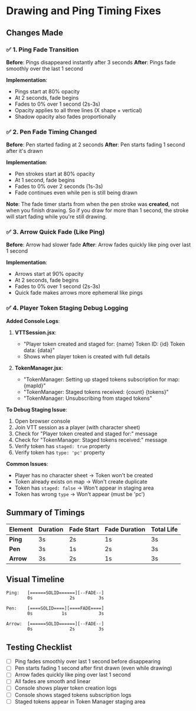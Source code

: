# Drawing and Ping Timing Fixes

## Changes Made

### ✅ 1. Ping Fade Transition
**Before**: Pings disappeared instantly after 3 seconds
**After**: Pings fade smoothly over the last 1 second

**Implementation**:
- Pings start at 80% opacity
- At 2 seconds, fade begins
- Fades to 0% over 1 second (2s-3s)
- Opacity applies to all three lines (X shape + vertical)
- Shadow opacity also fades proportionally

### ✅ 2. Pen Fade Timing Changed
**Before**: Pen started fading at 2 seconds
**After**: Pen starts fading 1 second after it's drawn

**Implementation**:
- Pen strokes start at 80% opacity
- At 1 second, fade begins
- Fades to 0% over 2 seconds (1s-3s)
- Fade continues even while pen is still being drawn

**Note**: The fade timer starts from when the pen stroke was **created**, not when you finish drawing. So if you draw for more than 1 second, the stroke will start fading while you're still drawing.

### ✅ 3. Arrow Quick Fade (Like Ping)
**Before**: Arrow had slower fade
**After**: Arrow fades quickly like ping over last 1 second

**Implementation**:
- Arrows start at 90% opacity
- At 2 seconds, fade begins
- Fades to 0% over 1 second (2s-3s)
- Quick fade makes arrows more ephemeral like pings

### ✅ 4. Player Token Staging Debug Logging

**Added Console Logs**:

1. **VTTSession.jsx**:
   - "Player token created and staged for: {name} Token ID: {id} Token data: {data}"
   - Shows when player token is created with full details

2. **TokenManager.jsx**:
   - "TokenManager: Setting up staged tokens subscription for map: {mapId}"
   - "TokenManager: Staged tokens received: {count} {tokens}"
   - "TokenManager: Unsubscribing from staged tokens"

**To Debug Staging Issue**:
1. Open browser console
2. Join VTT session as a player (with character sheet)
3. Check for "Player token created and staged for:" message
4. Check for "TokenManager: Staged tokens received:" message
5. Verify token has `staged: true` property
6. Verify token has `type: 'pc'` property

**Common Issues**:
- Player has no character sheet → Token won't be created
- Token already exists on map → Won't create duplicate
- Token has `staged: false` → Won't appear in staging area
- Token has wrong `type` → Won't appear (must be 'pc')

## Summary of Timings

| Element | Duration | Fade Start | Fade Duration | Total Life |
|---------|----------|------------|---------------|------------|
| **Ping** | 3s | 2s | 1s | 3s |
| **Pen** | 3s | 1s | 2s | 3s |
| **Arrow** | 3s | 2s | 1s | 3s |

## Visual Timeline

```
Ping:   [======SOLID======][--FADE--]
        0s              2s         3s

Pen:    [====SOLID====][====FADE====]
        0s           1s            3s

Arrow:  [======SOLID======][--FADE--]
        0s              2s         3s
```

## Testing Checklist

- [ ] Ping fades smoothly over last 1 second before disappearing
- [ ] Pen starts fading 1 second after first drawn (even while drawing)
- [ ] Arrow fades quickly like ping over last 1 second
- [ ] All fades are smooth and linear
- [ ] Console shows player token creation logs
- [ ] Console shows staged tokens subscription logs
- [ ] Staged tokens appear in Token Manager staging area
